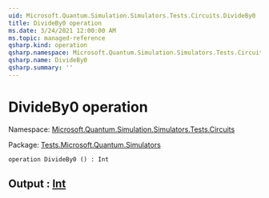 ```yaml
---
uid: Microsoft.Quantum.Simulation.Simulators.Tests.Circuits.DivideBy0
title: DivideBy0 operation
ms.date: 3/24/2021 12:00:00 AM
ms.topic: managed-reference
qsharp.kind: operation
qsharp.namespace: Microsoft.Quantum.Simulation.Simulators.Tests.Circuits
qsharp.name: DivideBy0
qsharp.summary: ''
---
```


# DivideBy0 operation

Namespace: [Microsoft.Quantum.Simulation.Simulators.Tests.Circuits](xref:Microsoft.Quantum.Simulation.Simulators.Tests.Circuits)

Package: [Tests.Microsoft.Quantum.Simulators](https://nuget.org/packages/Tests.Microsoft.Quantum.Simulators)




```qsharp
operation DivideBy0 () : Int
```


## Output : [Int](xref:microsoft.quantum.lang-ref.int)


